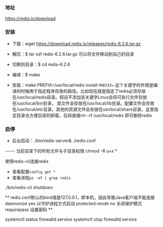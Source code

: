 ###  地址
https://redis.io/download
### 安装
- 下载：wget https://download.redis.io/releases/redis-6.2.6.tar.gz
- 解压：$ tar xzf redis-6.2.6.tar.gz
可以将文件移动到自己的目录

- 切换到目录：$ cd redis-6.2.6
- 编译：$ make


- 安装：make PREFIX=/usr/local/redis install
`PREFIX=` 这个关键字的作用是编译的时候用于指定程序存放的路径。比如现在就是指定了redis必须存放在/usr/local/redis目录。假设不添加该关键字Linux会将可执行文件存放在/usr/local/bin目录， 库文件会存放在/usr/local/lib目录。配置文件会存放在/usr/local/etc目录。其他的资源文件会存放在usr/local/share目录。这里指定目录也方便后续的卸载，后续直接rm -rf /usr/local/redis 即可删除redis
### 启停
- 后台启动：./bin/redis-server& ./redis.conf

----- 当前目录下的所有文件与子目录权限 chmod -R u+x *

使用redis-cli连接redis
- 查看配置`config get *`
- 查看进程`ps -ef | grep redis`

./bin/redis-cli shutdown

**
redis.conf默认的bind值是127.0.0.1，即本机，因此导致Java客户端不能连接
daemonize yes 以守护进程方式启动
protected-mode no 关闭保护模式
requirepass 设置密码
**

systemctl status firewalld.service
systemctl stop firewalld.service